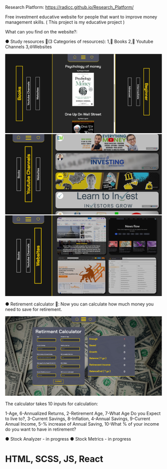 Research Platform: https://radicc.github.io/Research_Platform/

Free investment educative website for people that want to improve money management skills.
( This project is my educative project )

What can you find on the website?:

● Study resources 📖(3 Categories of resources):
1,📕 Books
2,🎦 Youtube Channels
3,🌐Websites

![Alt text](/src/Home/images/StudyBooks.jpg "Study resources")
![Alt text](/src/Home/images/StudyYoutubers.jpg "Study resources")
![Alt text](/src/Home/images/StudyWebsites.jpg "Study resources")

● Retirement calculator 👴:
Now you can calculate how much money you need to save for retirement.

![Alt text](/src/Home/images/RetirementCalculator1.jpg "Retirement calculator")

The calculator takes 10 inputs for calculation:

1-Age, 6-Annualized Returns,
2-Retirement Age, 7-What Age Do you Expect to live to?,
3-Current Savings, 8-Inflation,
4-Annual Savings, 9-Current Annual Income,
5-% increase of Annual Saving, 10-What % of your income do you want to have in retirement?

● Stock Analyzer - in progress
● Stock Metrics - in progress

# HTML, SCSS, JS, React
